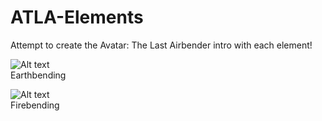 # ATLA-Elements
Attempt to create the Avatar: The Last Airbender intro with each element!

![Alt text](Demo/earthbending.gif)
<br/> Earthbending


![Alt text](Demo/firebending.gif)
<br/> Firebending
